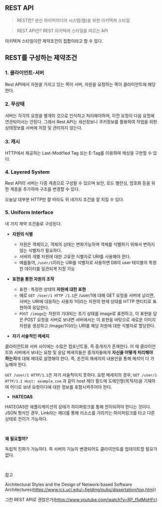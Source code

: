 ## REST API

> REST란? 분산 하이퍼미디어 시스템(웹)을 위한 아키텍쳐 스타일

> REST API란? REST 아키텍쳐 스타일을 따르는 API

아키텍쳐 스타일이란 제약조건의 집합이라고 할 수 있다.

## REST를 구성하는 제약조건

### 1. 클라이언트-서버

Rest API에서 자원을 가지고 있는 쪽이 서버, 자원을 요청하는 쪽이 클라이언트에 해당한다.

### 2. 무상태

서버는 각각의 요청을 별개의 것으로 인식하고 처리해야하며, 이전 요청이 다음 요청에 연관되어서는 안된다. 그래서 Rest API는 세션정보나 쿠키정보를 활용하여 작업을 위한 상태정보를 서버에 저장 및 관리하지 않는다.

### 3. 캐시

HTTP에서 제공하는 Last-Modified Tag 또는 E-Tag를 이용하여 캐싱을 구현할 수 있다.

### 4. Layered System

Rest API의 서버는 다중 계층으로 구성될 수 있으며 보안, 로드 밸런싱, 암호화 등을 위한 계층을 추가하여 구조를 변경할 수 있다.

오늘날 대부분 HTTP만 잘 따라도 위 네가지 조건을 잘 지킬 수 있다.

### 5. Uniform Interface

네 가지 제약 조건들로 구성된다.

- **자원의 식별**

  - 자원은 객체이고, 객체의 상태는 변화가능하며 객체를 식별하기 위해서 변하지 않는 식별자가 필요하다.
  - 서버의 개별 자원에 대한 고유한 식별자로 URI를 사용해야 한다.
  - 예를들어, `/user/1`이라는 URI를 식별자로 사용하면 DB의 user 테이블의 특정한 데이터를 일관되게 지정 가능

- **표현을 통한 자원의 조작**

  - 표현 : 특정한 상태의 **자원에 대한 표현**
  - 예로 `GET /user/1 HTTP /1.1`은 /user/1에 대해 GET 요청을 서버에 날리면, 서버는 URI에 대응하는 사용자 1이라는 자원의 현재 상태를 HTTP 엔티티로 표현하여 응답한다.
  - `POST /image`는 자원의 기대되는 초기 상태를 image로 표현하고, 이 표현을 담은 POST 요청을 서버로 보내면 서버에서는 이 표현을 바탕으로 새로운 이미지 자원을 생성하고 /image/1이라는 URI를 해당 자원에 대한 식별자로 할당한다.

- **자기 서술적인 메세지**

클라이언트와 서버 사이에는 수많은 컴포넌트들, 즉 중개자가 존재한다. 이 때 클라이언트와 서버에서 보내는 요청 및 응답 메세지들은 중개자들에게 **자신을 어떻게 처리해야 하는지**에 대해 제대로 설명해야 한다. 즉, 온전히 메세지의 내용만을 통해 해석이 다 가능해야 한다.

`GET /user/1 HTTP/1.1`은 자기 서술적이지 못하다.
요청 메세지의 경우, `GET /user/1 HTTP/1.1 Host: example.com` 과 같이 host 헤더 필드에 도메인명(목적지)을 기재하여 어디로 보낸 요청이다에 대한 정보를 포함시켜주어야 한다. 

- **HATEOAS**

HATEOAS란 애플리케이션의 상태가 하이퍼링크를 통해 전이되어야 한다는 것이다. JSON 형식인 경우, Link라는 헤더를 통해 리소스를 가리키는 하이퍼링크를 타고 다른 상태로 전이가 가능하다.

<br>

**왜 필요할까?**

독립적 진화가 가능하다. 즉 서버의 기능이 변경되어도 클라이언트를 업데이트할 필요가 없다.

<br>

참고

Architectural Styles and the Design of Network-based Software Architectures(https://www.ics.uci.edu/~fielding/pubs/dissertation/top.htm))

그런 REST API로 괜찮은가(https://www.youtube.com/watch?v=RP_f5dMoHFc)
